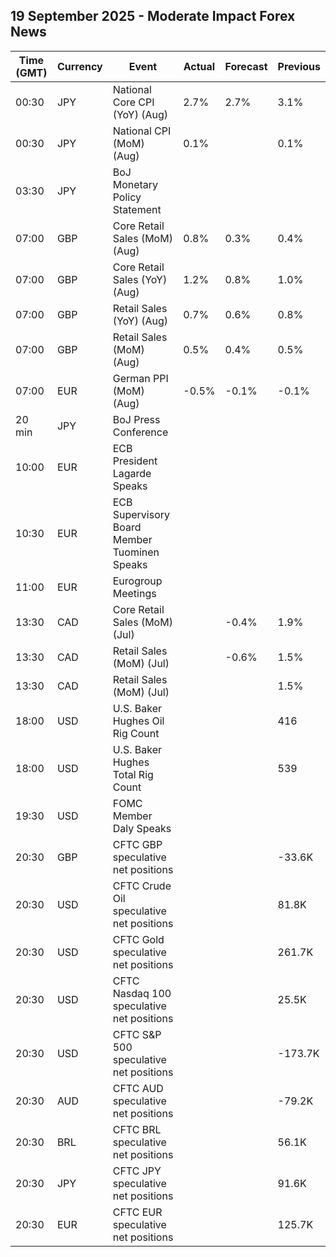 ## 19 September 2025 - Moderate Impact Forex News

| Time (GMT) | Currency | Event | Actual | Forecast | Previous |
|------|----------|-------|--------|----------|----------|
| 00:30 | JPY | National Core CPI (YoY) (Aug) | 2.7% | 2.7% | 3.1% |
| 00:30 | JPY | National CPI (MoM) (Aug) | 0.1% |  | 0.1% |
| 03:30 | JPY | BoJ Monetary Policy Statement |  |  |  |
| 07:00 | GBP | Core Retail Sales (MoM) (Aug) | 0.8% | 0.3% | 0.4% |
| 07:00 | GBP | Core Retail Sales (YoY) (Aug) | 1.2% | 0.8% | 1.0% |
| 07:00 | GBP | Retail Sales (YoY) (Aug) | 0.7% | 0.6% | 0.8% |
| 07:00 | GBP | Retail Sales (MoM) (Aug) | 0.5% | 0.4% | 0.5% |
| 07:00 | EUR | German PPI (MoM) (Aug) | -0.5% | -0.1% | -0.1% |
| 20 min | JPY | BoJ Press Conference |  |  |  |
| 10:00 | EUR | ECB President Lagarde Speaks |  |  |  |
| 10:30 | EUR | ECB Supervisory Board Member Tuominen Speaks |  |  |  |
| 11:00 | EUR | Eurogroup Meetings |  |  |  |
| 13:30 | CAD | Core Retail Sales (MoM) (Jul) |  | -0.4% | 1.9% |
| 13:30 | CAD | Retail Sales (MoM) (Jul) |  | -0.6% | 1.5% |
| 13:30 | CAD | Retail Sales (MoM) (Jul) |  |  | 1.5% |
| 18:00 | USD | U.S. Baker Hughes Oil Rig Count |  |  | 416 |
| 18:00 | USD | U.S. Baker Hughes Total Rig Count |  |  | 539 |
| 19:30 | USD | FOMC Member Daly Speaks |  |  |  |
| 20:30 | GBP | CFTC GBP speculative net positions |  |  | -33.6K |
| 20:30 | USD | CFTC Crude Oil speculative net positions |  |  | 81.8K |
| 20:30 | USD | CFTC Gold speculative net positions |  |  | 261.7K |
| 20:30 | USD | CFTC Nasdaq 100 speculative net positions |  |  | 25.5K |
| 20:30 | USD | CFTC S&P 500 speculative net positions |  |  | -173.7K |
| 20:30 | AUD | CFTC AUD speculative net positions |  |  | -79.2K |
| 20:30 | BRL | CFTC BRL speculative net positions |  |  | 56.1K |
| 20:30 | JPY | CFTC JPY speculative net positions |  |  | 91.6K |
| 20:30 | EUR | CFTC EUR speculative net positions |  |  | 125.7K |
